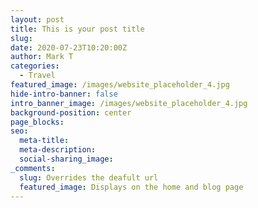 ```yaml
---
layout: post
title: This is your post title
slug:
date: 2020-07-23T10:20:00Z
author: Mark T
categories:
  - Travel
featured_image: /images/website_placeholder_4.jpg
hide-intro-banner: false
intro_banner_image: /images/website_placeholder_4.jpg
background-position: center
page_blocks:
seo:
  meta-title:
  meta-description:
  social-sharing_image:
_comments:
  slug: Overrides the deafult url
  featured_image: Displays on the home and blog page
---
```

